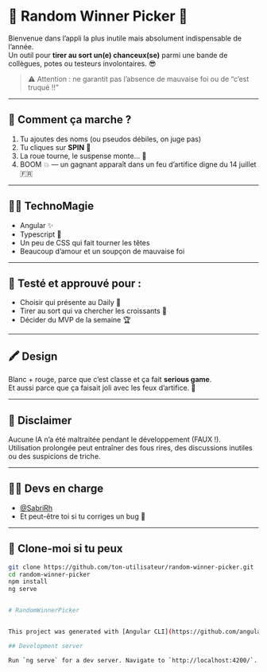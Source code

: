 # 🎉 Random Winner Picker 🎯

Bienvenue dans l’appli la plus inutile mais absolument indispensable de l’année.  
Un outil pour **tirer au sort un(e) chanceux(se)** parmi une bande de collègues, potes ou testeurs involontaires. 😎

> ⚠️ Attention : ne garantit pas l’absence de mauvaise foi ou de “c’est truqué !!”

---

## 🔧 Comment ça marche ?

1. Tu ajoutes des noms (ou pseudos débiles, on juge pas)
2. Tu cliques sur **SPIN** 🎡
3. La roue tourne, le suspense monte... 🥁
4. BOOM 💥 — un gagnant apparaît dans un feu d’artifice digne du 14 juillet 🇫🇷

---

## 🧙‍♂️ TechnoMagie

- Angular ✨
- Typescript 💪
- Un peu de CSS qui fait tourner les têtes
- Beaucoup d’amour et un soupçon de mauvaise foi

---

## 🧪 Testé et approuvé pour :

- Choisir qui présente au Daily 😬
- Tirer au sort qui va chercher les croissants 🥐
- Décider du MVP de la semaine 🏆

---

## 🖍️ Design

Blanc + rouge, parce que c’est classe et ça fait **serious game**.  
Et aussi parce que ça faisait joli avec les feux d’artifice. 🎇

---

## 🧼 Disclaimer

Aucune IA n’a été maltraitée pendant le développement (FAUX !).  
Utilisation prolongée peut entraîner des fous rires, des discussions inutiles ou des suspicions de triche.

---

## 🧑‍🚀 Devs en charge

- [@SabriRh](https://github.com/SabriRh)
- Et peut-être toi si tu corriges un bug 👀

---

## 🐙 Clone-moi si tu peux

```bash
git clone https://github.com/ton-utilisateur/random-winner-picker.git
cd random-winner-picker
npm install
ng serve


# RandomWinnerPicker


This project was generated with [Angular CLI](https://github.com/angular/angular-cli) version 18.2.3.

## Development server

Run `ng serve` for a dev server. Navigate to `http://localhost:4200/`. The application will automatically reload if you change any of the source files.
```
